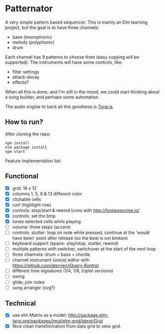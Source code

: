 # Patternator

A very simple pattern based sequencer. This is mainly an Elm learning project, but the goal is to have three channels:
* base (monophonic)
* melody (polyphonic)
* drum

Each channel has 9 patterns to choose from (easy copying will be supported). The instruments will have some controls, like:
* filter settings
* attack-decay
* effects?

When all this is done, and I'm still in the mood, we could start thinking about a song builder, and perhaps some automation.

The audio engine to back all this goodness is [Tone.js](https://tonejs.github.io/)

## How to run?
After cloning the repo:
```
npm install
elm package install
npm start
```

Feature implementation list:

## Functional
- [x] grid: 16 x 12
- [x] columns 1, 5, 9 & 13 different color
- [x] clickable cells
- [x] run! (highlight row)
- [x] controls: stop/start & rewind Icons with http://fontawesome.io/
- [x] controls: set the bmp
- [x] tones selected cells while playing
- [ ] volume: three steps (accent)
- [ ] controls: stutter: loop on note while pressed, continue at the 'would have been' point after release (so the beat is not broken)
- [ ] keyboard support (space- play/stop, stutter, rewind)
- [ ] multiple patterns with switcher, switchover at the start of the next loop
- [ ] three channels: drum + bass + chords
- [ ] channel instrument (voice) editor with https://github.com/aterrien/jQuery-Kontrol
- [ ] different time signatures (1/4, 1/8, triplet versions)
- [ ] swing
- [ ] glide, join notes
- [ ] song arranger (svg?)

## Technical
- [x] use elm Matrix as a model:  http://package.elm-lang.org/packages/jreut/elm-grid/latest/Grid
- [x] Nice clean transformation from data grid to view grid.
